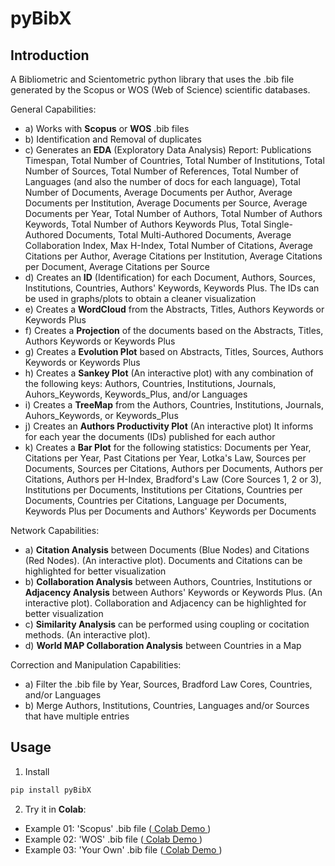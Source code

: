 # pyBibX

## Introduction

A Bibliometric and Scientometric python library that uses the .bib file generated by the Scopus or WOS (Web of Science) scientific databases. 

General Capabilities:
- a) Works with **Scopus** or **WOS** .bib files
- b) Identification and Removal of duplicates
- c) Generates an **EDA** (Exploratory Data Analysis) Report: Publications Timespan, Total Number of Countries, Total Number of Institutions, Total Number of Sources, Total Number of References, Total Number of Languages (and also the number of docs for each language), Total Number of Documents, Average Documents per Author, Average Documents per Institution, Average Documents per Source, Average Documents per Year, Total Number of Authors, Total Number of Authors Keywords, Total Number of Authors Keywords Plus, Total Single-Authored Documents, Total Multi-Authored Documents, Average Collaboration Index, Max H-Index, Total Number of Citations, Average Citations per Author, Average Citations per Institution, Average Citations per Document, Average Citations per Source
- d) Creates an **ID** (Identification) for each Document, Authors, Sources, Institutions, Countries, Authors' Keywords, Keywords Plus. The IDs can be used in graphs/plots to obtain a cleaner visualization
- e) Creates a **WordCloud** from the Abstracts, Titles, Authors Keywords or Keywords Plus
- f) Creates a **Projection** of the documents based on the Abstracts, Titles, Authors Keywords or Keywords Plus
- g) Creates a **Evolution Plot** based on Abstracts, Titles, Sources, Authors Keywords or Keywords Plus
- h) Creates a **Sankey Plot** (An interactive plot) with any combination of the following keys: Authors, Countries, Institutions, Journals, Auhors_Keywords, Keywords_Plus, and/or Languages
- i) Creates a **TreeMap** from the Authors, Countries, Institutions, Journals, Auhors_Keywords, or Keywords_Plus
- j) Creates an **Authors Productivity Plot** (An interactive plot) It informs for each year the documents (IDs) published for each author
- k) Creates a **Bar Plot**  for the following statistics: Documents per Year, Citations per Year, Past Citations per Year, Lotka's Law, Sources per Documents, Sources per Citations, Authors per Documents, Authors per Citations, Authors per H-Index, Bradford's Law (Core Sources 1, 2 or 3), Institutions per Documents, Institutions per Citations, Countries per Documents, Countries per Citations, Language per Documents, Keywords Plus per Documents and Authors' Keywords per Documents

Network Capabilities:
- a) **Citation Analysis** between Documents (Blue Nodes) and Citations (Red Nodes). (An interactive plot). Documents and Citations can be highlighted for better visualization
- b) **Collaboration Analysis** between Authors, Countries, Institutions or **Adjacency Analysis** between Authors' Keywords or Keywords Plus.  (An interactive plot). Collaboration and Adjacency can be highlighted for better visualization
- c) **Similarity Analysis** can be performed using coupling or cocitation methods. (An interactive plot).
- d) **World MAP Collaboration Analysis** between Countries in a Map

Correction and Manipulation Capabilities:
- a) Filter the .bib file by Year, Sources, Bradford Law Cores, Countries, and/or Languages
- b) Merge Authors, Institutions, Countries, Languages and/or Sources that have multiple entries 

## Usage

1. Install
```bash
pip install pyBibX
```

2. Try it in **Colab**:

- Example 01: 'Scopus'   .bib file ([ Colab Demo ](https://colab.research.google.com/drive/1yHiMMZIKa-RrarXbPB9ca0gLN9YvvtPU?usp=sharing))
- Example 02: 'WOS'      .bib file ([ Colab Demo ](https://colab.research.google.com/drive/13HLjC4myTvYcjLk2XBTZKbWJ2aqZUST1?usp=sharing))
- Example 03: 'Your Own' .bib file ([ Colab Demo ](https://colab.research.google.com/drive/19EYjgal9V1kemmzpHnyp6MSlk9S-kGHT?usp=sharing))
